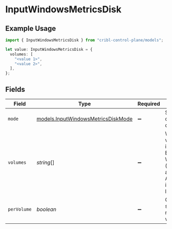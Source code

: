 # InputWindowsMetricsDisk

## Example Usage

```typescript
import { InputWindowsMetricsDisk } from "cribl-control-plane/models";

let value: InputWindowsMetricsDisk = {
  volumes: [
    "<value 1>",
    "<value 2>",
  ],
};
```

## Fields

| Field                                                                                                                                                  | Type                                                                                                                                                   | Required                                                                                                                                               | Description                                                                                                                                            |
| ------------------------------------------------------------------------------------------------------------------------------------------------------ | ------------------------------------------------------------------------------------------------------------------------------------------------------ | ------------------------------------------------------------------------------------------------------------------------------------------------------ | ------------------------------------------------------------------------------------------------------------------------------------------------------ |
| `mode`                                                                                                                                                 | [models.InputWindowsMetricsDiskMode](../models/inputwindowsmetricsdiskmode.md)                                                                         | :heavy_minus_sign:                                                                                                                                     | Select the level of details for disk metrics                                                                                                           |
| `volumes`                                                                                                                                              | *string*[]                                                                                                                                             | :heavy_minus_sign:                                                                                                                                     | Windows volumes to include/exclude. E.g.: C:, !E:, etc. Wildcards and ! (not) operators are supported. All volumes are included if this list is empty. |
| `perVolume`                                                                                                                                            | *boolean*                                                                                                                                              | :heavy_minus_sign:                                                                                                                                     | Generate separate metrics for each volume                                                                                                              |